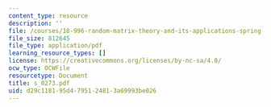```yaml
---
content_type: resource
description: ''
file: /courses/18-996-random-matrix-theory-and-its-applications-spring-2004/d29c118195d4795124813a69993be026_s_0273.pdf
file_size: 812645
file_type: application/pdf
learning_resource_types: []
license: https://creativecommons.org/licenses/by-nc-sa/4.0/
ocw_type: OCWFile
resourcetype: Document
title: s_0273.pdf
uid: d29c1181-95d4-7951-2481-3a69993be026
---
```

